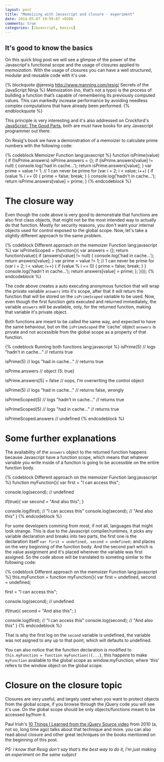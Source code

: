 ```yaml
---
layout: post
title: "Memoizing with Javascript and closure - experiment"
date: 2014-05-07 19:59:07 +0200
comments: true
categories: [Javascript, basics]
---
```


## It's good to know the basics
On this quick blog post we will see a glimpse of the power of the Javascript's functional scope and the usage of closures applied to _memoization_. With the usage of closures you can have a well structured, modular and reusable code with it's use.

<!--more-->

{% blockquote @jeresig http://www.manning.com/resig/ Secrets of the JavaScript Ninja %}
Memoization (no, that’s not a typo) is the process of building a function that’s capable of remembering its previously computed values. This can markedly increase performance by avoiding needless complex computations that have already been performed.
{% endblockquote %}

This principle is very interesting and it's also addressed on Crockford's [JavaScript: The Good Parts](http://shop.oreilly.com/product/9780596517748.do), both are must have books for any Javascript programmer out there.

On Resig's book we have a demonstration of a memoizer to calculate prime numbers with the following code:

{% codeblock Memoizer Function lang:javascript %}
function isPrime(value) {
  if (!isPrime.answers) isPrime.answers = {};
  if (isPrime.answers[value] != null) {
    console.log('had in cache...');
    return isPrime.answers[value];
  }
  var prime = value != 1; // 1 can never be prime
  for (var i = 2; i < value; i++) {
    if (value % i == 0) {
      prime = false;
      break;
    }
  }
  console.log('hadn\'t in cache...');
  return isPrime.answers[value] = prime;
}
{% endcodeblock %}

# The closure way
Even though the code above is very good to demonstrate that functions are also first class objects, that might not be the most intended way to actually do that function. Mostly for security reasons, you don't want your internal objects used for control exposed to the global scope. Now, let's take a slightly different approach to the same problem.

{% codeblock Different approach on the memoizer Function lang:javascript %}
var isPrimeScoped = (function(){
  var answers = {};
  return function(value){
    if (answers[value] != null) {
      console.log('had in cache...');
      return answers[value];
    }
    var prime = value != 1; // 1 can never be prime
    for (var i = 2; i < value; i++) {
      if (value % i == 0) {
        prime = false;
        break;
      }
    }
    console.log('hadn\'t in cache...');
    return answers[value] = prime;
  };
}());
{% endcodeblock %}

The code above creates a auto executing anonymous function that will wrap the private variable `answers` into it's scope, after that it will return the function that will be stored on the `isPrimeScoped` variable to be used. Now, even though the first function gets executed and returned immediately, the variable `answers` will be available, only, for the returned function, making that variable it's private object.

Both functions are meant to be called the same way, and expected to have the same behaviour, but on the `isPrimeScoped` the 'cache' object `answers` is private and not accessible from the global scope as a property of that function.

{% codeblock Running both functions lang:javascript %}
isPrime(5) // logs "hadn't in cache..."
// returns true

isPrime(5) // logs "had in cache..."
// returns true

isPrime.answers // object {5: true}

isPrime.answers[5] = false // oops, I'm overwriting the control object

isPrime(5) // logs "had in cache..."
// returns false, wrongly

isPrimeScoped(5) // logs "hadn't in cache..."
// returns true

isPrimeScoped(5) // logs "had in cache..."
// returns true

isPrimeScoped.answers // undefined
{% endcodeblock %}

# Some further explanations
The availability of the `answers` object to the returned function happens because Javascript have a function scope, which means that whatever variable you write inside of a function is going to be accessible on the entire function body.

{% codeblock Different approach on the memoizer Function lang:javascript %}
function myFunction(){
  var first = "I can access this";

  console.log(second); // undefined

  if(true){
    var second = "And also this";
  }

  console.log(first); // "I can access this"
  console.log(second); // "And also this"
}
{% endcodeblock %}

For some developers comming from most, if not all, languages that might look strange. This is due to the Javascript compiler/runtimes, it picks any variable declaration and breaks into two parts, the first one is the declaration itself `var first = undefined, second = undefined;` and places on the very beginning of the function body. And the second part which is the value assignment and it's placed wherever the variable was first assigned. So the code above will be translated to someting similar to the following code:

{% codeblock Different approach on the memoizer Function lang:javascript %}
this.myFunction = function myFunction(){
  var first = undefined, second = undefined;

  first = "I can access this";

  console.log(second); // undefined

  if(true){
    second = "And also this";
  }

  console.log(first); // "I can access this"
  console.log(second); // "And also this"
}
{% endcodeblock %}

That is why the first log on the `second` variable is undefined, the variable was not asigned to any up to that point, which will defaults to undefined.

You can also notice that the function declaration is modified to `this.myFunction = function myFunction(){...}`, this happens to make `myFunction` available to the global scope as window.myFunction, where 'this' refers to the window object on the global scope.

# Closure on the closure topic
Closures are very useful, and largely used when you want to protect objects from the global scope, if you browse through the jQuery code you will see it's use. On the global scope should be only objects/functions meant to be accessed by/from it.

Paul Irish's [10 Things I Learned from the jQuery Source video](https://www.youtube.com/watch?v=i_qE1iAmjFg) from 2010 (a, not so, long time ago) talks about that technique and more. you can also read about closure and other great techniques on the books mentioned on the beginning of this post.

_PS: I know that Resig don't say that's the best way to do it, I'm just making an experiment on the same subject_
